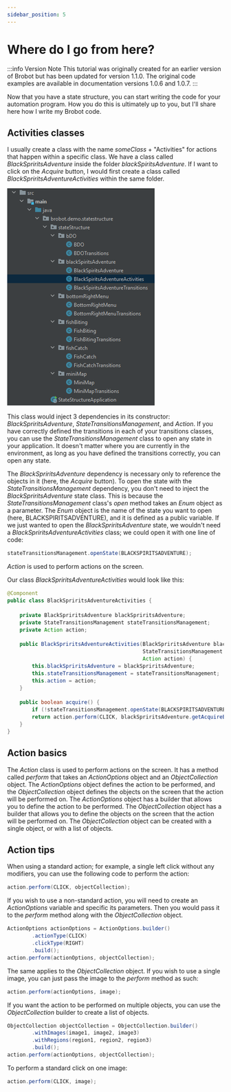 ```yaml
---
sidebar_position: 5
---
```


# Where do I go from here?

:::info Version Note
This tutorial was originally created for an earlier version of Brobot but has been updated for version 1.1.0. The original code examples are available in documentation versions 1.0.6 and 1.0.7.
:::

Now that you have a state structure, you can start writing the code for your automation program. 
How you do this is ultimately up to you, but I'll share here how I write my Brobot code.  

## Activities classes  

I usually create a class with the name _someClass_ + "Activities" for actions that happen within 
a specific class. We have a class called _BlackSpriritsAdventure_ inside the folder _blackSpiritsAdventure_. If I want
to click on the _Acquire_ button, I would first create a class called _BlackSpriritsAdventureActivities_
within the same folder.  

![files](/img/state_structure_tutorial/state-structure-filestructure2.png)

 This class would inject 3 dependencies in its constructor: _BlackSpriritsAdventure_,
_StateTransitionsManagement_, and _Action_. If you have correctly defined the transitions in each of your transitions classes, 
you can use the _StateTransitionsManagement_ class to open any state in your application. It doesn't matter 
where you are currently in the environment, as long as you have defined the transitions correctly, you can
open any state.  

The _BlackSpriritsAdventure_ dependency is necessary only to reference the objects in it (here, the 
_Acquire_ button). To open the state with the _StateTransitionsManagement_ dependency, you don't need to inject
the _BlackSpriritsAdventure_ state class. This is because the _StateTransitionsManagement_ class's _open_ method takes an _Enum_ object
as a parameter. The _Enum_ object is the name of the state you want to open (here, BLACKSPIRITSADVENTURE), 
and it is defined as a public variable. If we just wanted to open the _BlackSpriritsAdventure_ state, we wouldn't
need a _BlackSpriritsAdventureActivities_ class; we could open it with one line of code: 

```java
stateTransitionsManagement.openState(BLACKSPIRITSADVENTURE);
```

_Action_ is used to perform actions on the screen.

Our class _BlackSpriritsAdventureActivities_ would look like this:  

```java
@Component
public class BlackSpriritsAdventureActivities {
    
    private BlackSpriritsAdventure blackSpriritsAdventure;
    private StateTransitionsManagement stateTransitionsManagement;
    private Action action;
    
    public BlackSpriritsAdventureActivities(BlackSpriritsAdventure blackSpriritsAdventure,
                                            StateTransitionsManagement stateTransitionsManagement,
                                            Action action) {
        this.blackSpriritsAdventure = blackSpriritsAdventure;
        this.stateTransitionsManagement = stateTransitionsManagement;
        this.action = action;
    }
    
    public boolean acquire() {
        if (!stateTransitionsManagement.openState(BLACKSPIRITSADVENTURE)) return false;
        return action.perform(CLICK, blackSpriritsAdventure.getAcquireButton());
    }
}
```

## Action basics

The _Action_ class is used to perform actions on the screen. It has a method called _perform_ that takes
an _ActionOptions_ object and an _ObjectCollection_ object. The _ActionOptions_ object defines the action
to be performed, and the _ObjectCollection_ object defines the objects on the screen that the action will
be performed on. The _ActionOptions_ object has a builder that allows you to define the action to be performed.
The _ObjectCollection_ object has a builder that allows you to define the objects on the screen that the action
will be performed on. The _ObjectCollection_ object can be created with a single object, or with a list of objects.

## Action tips

When using a standard action; for example, a single left click without any modifiers, you can use the
following code to perform the action:  

```java
action.perform(CLICK, objectCollection);
```

If you wish to use a non-standard action, you will need to create an _ActionOptions_ variable and 
specific its parameters. Then you would pass it to the _perform_ method along with the _ObjectCollection_ object.  

```java
ActionOptions actionOptions = ActionOptions.builder()
        .actionType(CLICK)
        .clickType(RIGHT)
        .build();
action.perform(actionOptions, objectCollection);
```

The same applies to the _ObjectCollection_ object. If you wish to use a single image, you can just pass the 
image to the _perform_ method as such:

```java
action.perform(actionOptions, image);
```

If you want the action to be performed on multiple objects, you can use the _ObjectCollection_ builder to
create a list of objects.  

```java
ObjectCollection objectCollection = ObjectCollection.builder()
        .withImages(image1, image2, image3)
        .withRegions(region1, region2, region3)
        .build();
action.perform(actionOptions, objectCollection);
```

To perform a standard click on one image:  

```java
action.perform(CLICK, image);
```
